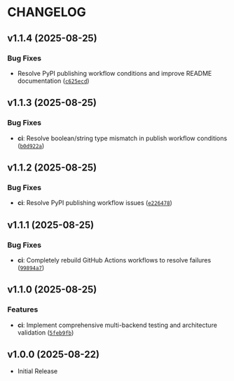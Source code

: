 # CHANGELOG

<!-- version list -->

## v1.1.4 (2025-08-25)

### Bug Fixes

- Resolve PyPI publishing workflow conditions and improve README documentation
  ([`c625ecd`](https://github.com/soren-n/qt-web-bridge/commit/c625ecd29c15720c3c08f6c3d0184f057cbc5fbf))


## v1.1.3 (2025-08-25)

### Bug Fixes

- **ci**: Resolve boolean/string type mismatch in publish workflow conditions
  ([`b0d922a`](https://github.com/soren-n/qt-web-bridge/commit/b0d922a604ea93aa665ac9a83505472eed249f07))


## v1.1.2 (2025-08-25)

### Bug Fixes

- **ci**: Resolve PyPI publishing workflow issues
  ([`e226478`](https://github.com/soren-n/qt-web-bridge/commit/e2264789c3e2a67f7e4d61021f9b8f51b05b1059))


## v1.1.1 (2025-08-25)

### Bug Fixes

- **ci**: Completely rebuild GitHub Actions workflows to resolve failures
  ([`99894a7`](https://github.com/soren-n/qt-web-bridge/commit/99894a7d4aa5615ca62efaf1040c5566f5167b51))


## v1.1.0 (2025-08-25)

### Features

- **ci**: Implement comprehensive multi-backend testing and architecture validation
  ([`5feb9fb`](https://github.com/soren-n/qt-web-bridge/commit/5feb9fb934e7486636bdab1774b6982f3c72de6c))


## v1.0.0 (2025-08-22)

- Initial Release

